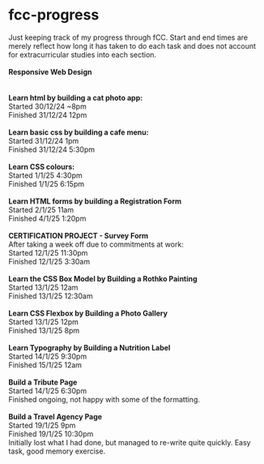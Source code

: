 # fcc-progress
Just keeping track of my progress through fCC. Start and end times are merely reflect how long it has taken to do each task and does not account for extracurricular studies into each section.\
\
**Responsive Web Design**\
\
\
**Learn html by building a cat photo app:**\
Started 30/12/24 ~8pm\
Finished 31/12/24 12pm\
\
**Learn basic css by building a cafe menu:**\
Started 31/12/24 1pm\
Finished 31/12/24 5:30pm\
\
**Learn CSS colours:**\
Started 1/1/25 4:30pm\
Finished 1/1/25 6:15pm\
\
**Learn HTML forms by building a Registration Form**\
Started 2/1/25 11am\
Finished 4/1/25 1:20pm\
\
**CERTIFICATION PROJECT - Survey Form**\
After taking a week off due to commitments at work:\
Started 12/1/25 11:30pm\
Finished 12/1/25 3:30am\
\
**Learn the CSS Box Model by Building a Rothko Painting**\
Started 13/1/25 12am\
Finished 13/1/25 12:30am\
\
**Learn CSS Flexbox by Building a Photo Gallery**\
Started 13/1/25 12pm\
Finished 13/1/25 8pm\
\
**Learn Typography by Building a Nutrition Label**\
Started 14/1/25 9:30pm\
Finished 15/1/25 12am\
\
**Build a Tribute Page**\
Started 14/1/25 6:30pm\
Finished ongoing, not happy with some of the formatting.\
\
**Build a Travel Agency Page**\
Started 19/1/25 9pm\
Finished 19/1/25 10:30pm\
Initially lost what I had done, but managed to re-write quite quickly. Easy task, good memory exercise.
